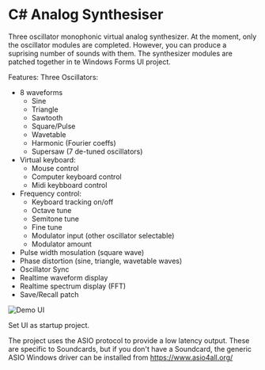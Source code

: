 # C# Analog Synthesiser

Three oscillator monophonic virtual analog synthesizer. At the moment, only the oscillator modules are completed. However, you can produce a suprising number of sounds with them. The synthesizer modules are patched together in te Windows Forms UI project.

Features:
Three Oscillators:
- 8 waveforms
  - Sine
  - Triangle
  - Sawtooth
  - Square/Pulse
  - Wavetable
  - Harmonic (Fourier coeffs)
  - Supersaw (7 de-tuned oscillators)
- Virtual keyboard:
  - Mouse control
  - Computer keyboard control
  - Midi keybboard control
- Frequency control:
  - Keyboard tracking on/off
  - Octave tune
  - Semitone tune
  - Fine tune
  - Modulator input  (other oscillator selectable)
  - Modulator amount
 - Pulse width mosulation (square wave)
 - Phase distortion (sine, triangle, wavetable waves)
 - Oscillator Sync
 - Realtime waveform display
 - Realtime spectrum display (FFT)
 - Save/Recall patch

![Demo UI](/blob/main/UI.png?raw=true)

Set UI as startup project.

The project uses the ASIO protocol to provide a low latency output. These are specific to Soundcards, but if you don't have a Soundcard, the generic ASIO Windows driver can be installed from https://www.asio4all.org/


